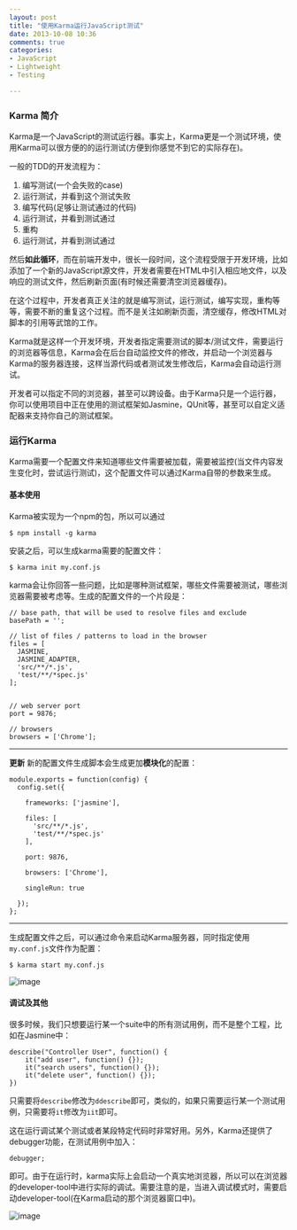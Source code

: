 ```yaml
---
layout: post
title: "使用Karma运行JavaScript测试"
date: 2013-10-08 10:36
comments: true
categories: 
- JavaScript
- Lightweight
- Testing

---
```


### Karma 简介

Karma是一个JavaScript的测试运行器。事实上，Karma更是一个测试环境，使用Karma可以很方便的的运行测试(方便到你感觉不到它的实际存在)。

一般的TDD的开发流程为：

1.	编写测试(一个会失败的case)
2.	运行测试，并看到这个测试失败
2.	编写代码(足够让测试通过的代码)
3.	运行测试，并看到测试通过
3.	重构
4.	运行测试，并看到测试通过

然后**如此循环**，而在前端开发中，很长一段时间，这个流程受限于开发环境，比如添加了一个新的JavaScript源文件，开发者需要在HTML中引入相应地文件，以及响应的测试文件，然后刷新页面(有时候还需要清空浏览器缓存)。

在这个过程中，开发者真正关注的就是编写测试，运行测试，编写实现，重构等等，需要不断的重复这个过程。而不是关注如刷新页面，清空缓存，修改HTML对脚本的引用等武馆的工作。

Karma就是这样一个开发环境，开发者指定需要测试的脚本/测试文件，需要运行的浏览器等信息，Karma会在后台自动监控文件的修改，并启动一个浏览器与Karma的服务器连接，这样当源代码或者测试发生修改后，Karma会自动运行测试。

开发者可以指定不同的浏览器，甚至可以跨设备。由于Karma只是一个运行器，你可以使用项目中正在使用的测试框架如Jasmine，QUnit等，甚至可以自定义适配器来支持你自己的测试框架。

### 运行Karma

Karma需要一个配置文件来知道哪些文件需要被加载，需要被监控(当文件内容发生变化时，尝试运行测试)，这个配置文件可以通过Karma自带的参数来生成。

#### 基本使用
Karma被实现为一个npm的包，所以可以通过

```
$ npm install -g karma
```

安装之后，可以生成karma需要的配置文件：

```
$ karma init my.conf.js
```

karma会让你回答一些问题，比如是哪种测试框架，哪些文件需要被测试，哪些浏览器需要被考虑等。生成的配置文件的一个片段是：

```
// base path, that will be used to resolve files and exclude
basePath = ''; 

// list of files / patterns to load in the browser
files = [ 
  JASMINE,
  JASMINE_ADAPTER,
  'src/**/*.js',
  'test/**/*spec.js'
];


// web server port
port = 9876;

// browsers
browsers = ['Chrome'];

```

- - -
**更新**
新的配置文件生成脚本会生成更加**模块化**的配置：

```
module.exports = function(config) {
  config.set({
  
    frameworks: ['jasmine'],

    files: [
      'src/**/*.js',
      'test/**/*spec.js'
    ],

    port: 9876,

    browsers: ['Chrome'],

    singleRun: true
    
  });
};

```

- - -


生成配置文件之后，可以通过命令来启动Karma服务器，同时指定使用`my.conf.js`文件作为配置：

```
$ karma start my.conf.js
```


![image](http://abruzzi.github.com/images/2013/10/karma-run-resized.png)

#### 调试及其他

很多时候，我们只想要运行某一个suite中的所有测试用例，而不是整个工程，比如在Jasmine中：

```
describe("Controller User", function() {
	it("add user", function() {});
	it("search users", function() {});
	it("delete user", function() {});
})
```

只需要将`describe`修改为`ddescribe`即可，类似的，如果只需要运行某一个测试用例，只需要将`it`修改为`iit`即可。

这在运行调试某个测试或者某段特定代码时非常好用。另外，Karma还提供了debugger功能，在测试用例中加入：

```
debugger;
```

即可。由于在运行时，karma实际上会启动一个真实地浏览器，所以可以在浏览器的developer-tool中进行实际的调试。需要注意的是，当进入调试模式时，需要启动developer-tool(在Karma启动的那个浏览器窗口中)。


![image](http://abruzzi.github.com/images/2013/10/karma-debug-resized.png)

